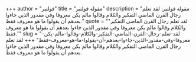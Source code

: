 +++
author = "فولتير"
title = "مقولة فولتير"
description = "مقولة فولتير: لقد تعلم رجال القرن الماضي التفكير والكلام وقالوا مالم يكن معروفا وفي مقدور الذين جاءوا بعدهم أن يقولوا ما هو معروف فقط."
quote = '''لقد تعلم رجال القرن الماضي التفكير والكلام وقالوا مالم يكن معروفا وفي مقدور الذين جاءوا بعدهم أن يقولوا ما هو معروف فقط.'''
slug = "لقد-تعلم-رجال-القرن-الماضي-التفكير-والكلام-وقالوا-مالم-يكن-معروفا-وفي-مقدور-الذين-جاءوا-بعدهم-أن-يقولوا-ما-هو-معروف-فقط"
+++
لقد تعلم رجال القرن الماضي التفكير والكلام وقالوا مالم يكن معروفا وفي مقدور الذين جاءوا بعدهم أن يقولوا ما هو معروف فقط.
